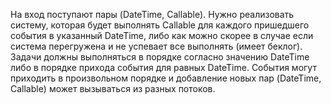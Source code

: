 На вход поступают пары (DateTime, Callable). 
Нужно реализовать систему, которая будет выполнять Callable для каждого пришедшего события в указанный DateTime, 
либо как можно скорее в случае если система перегружена и не успевает все выполнять (имеет беклог). 
Задачи должны выполняться в порядке согласно значению DateTime либо в порядке прихода события для равных DateTime. 
События могут приходить в произвольном порядке и добавление новых пар (DateTime, Callable) может вызываться из разных потоков.